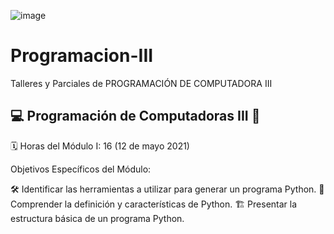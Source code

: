 ![image](https://github.com/user-attachments/assets/bb89bc32-342c-4d4a-8580-b3fef41118bf)

# Programacion-III
Talleres y Parciales de PROGRAMACIÓN DE COMPUTADORA III


## 💻 Programación de Computadoras III 🚀

🗓️ Horas del Módulo I: 16 (12 de mayo 2021)

Objetivos Específicos del Módulo:

🛠️ Identificar las herramientas a utilizar para generar un programa Python.
🐍 Comprender la definición y características de Python.
🏗️ Presentar la estructura básica de un programa Python.
